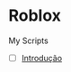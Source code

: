 # Roblox
My Scripts
- [ ] [Introdução](https://github.com/felipedotcom/Notes/blob/master/Introducao.md)
